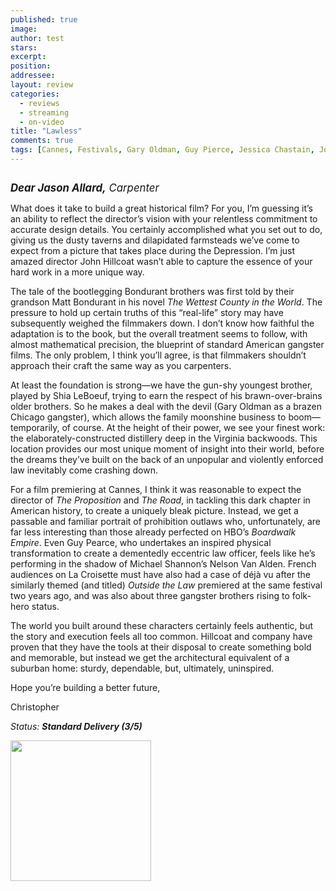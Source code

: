 ```yaml
---
published: true
image:
author: test 
stars: 
excerpt: 
position: 
addressee: 
layout: review
categories:
  - reviews
  - streaming
  - on-video
title: "Lawless"
comments: true
tags: [Cannes, Festivals, Gary Oldman, Guy Pierce, Jessica Chastain, John Hillcoat, Lawless, Letters, Mia Wasikowska, Shia LaBeouf, Tom Hardy]
---
```

<div><p><span class="full-image-block ssNonEditable"><span><a href="/letters/2012/8/29/lawless.html"><img src="http://static.squarespace.com/static/5005f6bcc4aa41161b33e89e/5329cf1fe4b07c068ebf74de/5329cf1fe4b07c068ebf757b/1337782302001/Lawless.jpg" alt="" /></a></span></span></p>
<p><span style="font-size:120%;"><em><strong>Dear Jason Allard,</strong> Carpenter</em></span></p>
<p>What does it take to build a great historical film? For you, I&rsquo;m guessing it&rsquo;s an ability to reflect the director&rsquo;s vision with your relentless commitment to accurate design details. You certainly accomplished what you set out to do, giving us the dusty taverns and dilapidated farmsteads we&rsquo;ve come to expect from a picture that takes place during the Depression. I&rsquo;m just amazed director John Hillcoat wasn&rsquo;t able to capture the essence of your hard work in a more unique way.&nbsp;</p>
<p>The tale of the bootlegging Bondurant brothers was first told by their grandson Matt Bondurant in his novel <em>The Wettest County in the World</em>. The pressure to hold up certain truths of this &ldquo;real-life&rdquo; story may have subsequently weighed the filmmakers down. I don&rsquo;t know how faithful the adaptation is to the book, but the overall treatment seems to follow, with almost mathematical precision, the blueprint of standard American gangster films. The only problem, I think you&rsquo;ll agree, is that filmmakers shouldn&rsquo;t approach their craft the same way as you carpenters.</p>
<p>At least the foundation is strong&mdash;we have the gun-shy youngest brother, played by Shia LeBoeuf, trying to earn the respect of his brawn-over-brains older brothers. So he makes a deal with the devil (Gary Oldman as a brazen Chicago gangster), which allows the family moonshine business to boom&mdash;temporarily, of course. At the height of their power, we see your finest work: the elaborately-constructed distillery deep in the Virginia backwoods. This location provides our most unique moment of insight into their world, before the dreams they&rsquo;ve built on the back of an unpopular and violently enforced law inevitably come crashing down.&nbsp;</p>
<p>For a film premiering at Cannes, I think it was reasonable to expect the director of <em>The Proposition</em> and <em>The Road</em>, in tackling this dark chapter in American history, to create a uniquely bleak picture. Instead, we get a passable and familiar portrait of prohibition outlaws who, unfortunately, are far less interesting than those already perfected on HBO&rsquo;s <em>Boardwalk Empire</em>. Even Guy Pearce, who undertakes an inspired physical transformation to create a dementedly eccentric law officer, feels like he&rsquo;s performing in the shadow of Michael Shannon&rsquo;s Nelson Van Alden. French audiences on La Croisette must have also had a case of d&eacute;j&agrave; vu after the similarly themed (and titled) <em>Outside the Law</em> premiered at the same festival two years ago, and was also about three gangster brothers rising to folk-hero status.</p>
<p>The world you built around these characters certainly feels authentic, but the story and execution feels all too common. Hillcoat and company have proven that they have the tools at their disposal to create something bold and memorable, but instead we get the architectural equivalent of a suburban home: sturdy, dependable, but, ultimately, uninspired.&nbsp;</p>
<p>Hope you&rsquo;re building a better future,</p>
<p>Christopher</p>
<p><em>Status: </em><strong><em>Standard Delivery (3/5)</em></strong></p>
<p><strong><em><span class="full-image-block ssNonEditable"><span><a href="http://www.zip.ca/browse/title.aspx?f=titleId%28204351%29"><img style="width:225px;" src="http://static.squarespace.com/static/5005f6bcc4aa41161b33e89e/5329cf1fe4b07c068ebf74de/5329cf20e4b07c068ebf7c26/1343245704065/Rent-it-on-Zip.png" alt="" /></a></span></span><br /></em></strong></p></div>
